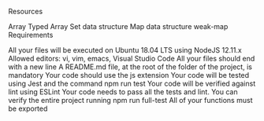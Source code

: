 Resources

Array
Typed Array
Set data structure
Map data structure
weak-map
Requirements

All your files will be executed on Ubuntu 18.04 LTS using NodeJS 12.11.x Allowed editors: vi, vim, emacs, Visual Studio Code All your files should end with a new line A README.md file, at the root of the folder of the project, is mandatory Your code should use the js extension Your code will be tested using Jest and the command npm run test Your code will be verified against lint using ESLint Your code needs to pass all the tests and lint. You can verify the entire project running npm run full-test All of your functions must be exported
